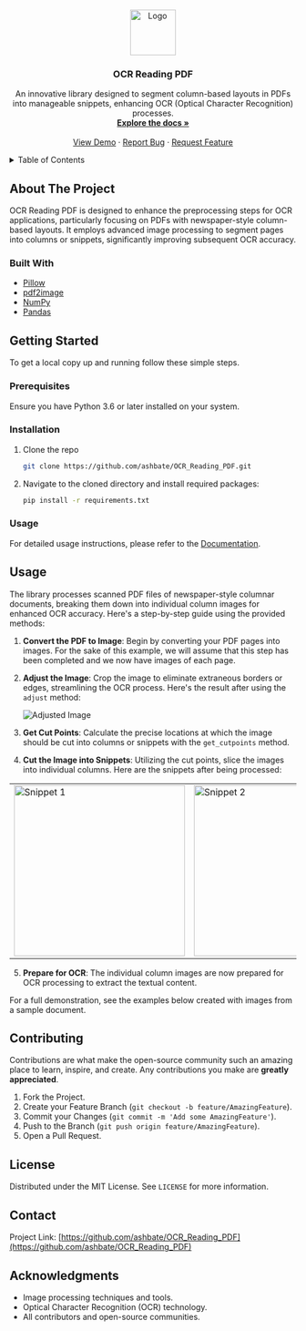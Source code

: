 <!-- Improved compatibility of back to top link: See: https://github.com/othneildrew/Best-README-Template/pull/73 -->
<a name="readme-top"></a>

<!-- PROJECT LOGO -->
<br />
<div align="center">
  <a href="https://github.com/ashbate/OCR_Reading_PDF">
    <img src="/visuals/logo.png" alt="Logo" width="80" height="80">
  </a>

  <h3 align="center">OCR Reading PDF</h3>

  <p align="center">
    An innovative library designed to segment column-based layouts in PDFs into manageable snippets, enhancing OCR (Optical Character Recognition) processes.
    <br />
    <a href="https://github.com/ashbate/OCR_Reading_PDF"><strong>Explore the docs »</strong></a>
    <br />
    <br />
    <a href="https://github.com/ashbate/OCR_Reading_PDF">View Demo</a>
    ·
    <a href="https://github.com/ashbate/OCR_Reading_PDF/issues/new?labels=bug&template=bug-report---.md">Report Bug</a>
    ·
    <a href="https://github.com/ashbate/OCR_Reading_PDF/issues/new?labels=enhancement&template=feature-request---.md">Request Feature</a>
  </p>
</div>

<!-- TABLE OF CONTENTS -->
<details>
  <summary>Table of Contents</summary>
  <ol>
    <li>
      <a href="#about-the-project">About The Project</a>
      <ul>
        <li><a href="#built-with">Built With</a></li>
      </ul>
    </li>
    <li>
      <a href="#getting-started">Getting Started</a>
      <ul>
        <li><a href="#prerequisites">Prerequisites</a></li>
        <li><a href="#installation">Installation</a></li>
      </ul>
    </li>
    <li><a href="#usage">Usage</a></li>
    <li><a href="#contributing">Contributing</a></li>
    <li><a href="#license">License</a></li>
    <li><a href="#contact">Contact</a></li>
    <li><a href="#acknowledgments">Acknowledgments</a></li>
  </ol>
</details>

## About The Project

OCR Reading PDF is designed to enhance the preprocessing steps for OCR applications, particularly focusing on PDFs with newspaper-style column-based layouts. It employs advanced image processing to segment pages into columns or snippets, significantly improving subsequent OCR accuracy.

### Built With

* [Pillow](https://python-pillow.org)
* [pdf2image](https://pypi.org/project/pdf2image/)
* [NumPy](https://numpy.org)
* [Pandas](https://pandas.pydata.org)

## Getting Started

To get a local copy up and running follow these simple steps.

### Prerequisites

Ensure you have Python 3.6 or later installed on your system.

### Installation

1. Clone the repo
   ```sh
   git clone https://github.com/ashbate/OCR_Reading_PDF.git

2. Navigate to the cloned directory and install required packages:
   ```sh
   pip install -r requirements.txt

### Usage

For detailed usage instructions, please refer to the [Documentation](https://github.com/ashbate/OCR_Reading_PDF).

## Usage

The library processes scanned PDF files of newspaper-style columnar documents, breaking them down into individual column images for enhanced OCR accuracy. Here's a step-by-step guide using the provided methods:

1. **Convert the PDF to Image**: Begin by converting your PDF pages into images. For the sake of this example, we will assume that this step has been completed and we now have images of each page.

2. **Adjust the Image**: Crop the image to eliminate extraneous borders or edges, streamlining the OCR process. Here's the result after using the `adjust` method:

   ![Adjusted Image](/visuals/fullpage.png)

3. **Get Cut Points**: Calculate the precise locations at which the image should be cut into columns or snippets with the `get_cutpoints` method.

4. **Cut the Image into Snippets**: Utilizing the cut points, slice the images into individual columns. Here are the snippets after being processed:

<table>
  <tr>
    <td>
      <img src="/visuals/snippet1.png" alt="Snippet 1" width="300"/>
    </td>
    <td>
      <img src="/visuals/snippet2.png" alt="Snippet 2" width="300"/>
    </td>
    <td>
      <img src="/visuals/snippet3.png" alt="Snippet 3" width="300"/>
    </td>
  </tr>
</table>


5. **Prepare for OCR**: The individual column images are now prepared for OCR processing to extract the textual content.

For a full demonstration, see the examples below created with images from a sample document.



## Contributing

Contributions are what make the open-source community such an amazing place to learn, inspire, and create. Any contributions you make are **greatly appreciated**.

1. Fork the Project.
2. Create your Feature Branch (`git checkout -b feature/AmazingFeature`).
3. Commit your Changes (`git commit -m 'Add some AmazingFeature'`).
4. Push to the Branch (`git push origin feature/AmazingFeature`).
5. Open a Pull Request.

## License

Distributed under the MIT License. See `LICENSE` for more information.

## Contact

Project Link: [https://github.com/ashbate/OCR_Reading_PDF](https://github.com/ashbate/OCR_Reading_PDF)

## Acknowledgments

- Image processing techniques and tools.
- Optical Character Recognition (OCR) technology.
- All contributors and open-source communities.

